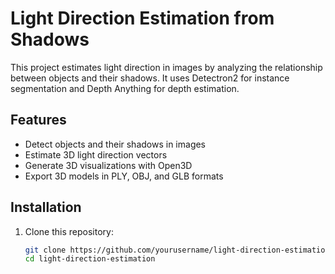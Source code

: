 # Light Direction Estimation from Shadows

This project estimates light direction in images by analyzing the relationship between objects and their shadows. It uses Detectron2 for instance segmentation and Depth Anything for depth estimation.

## Features

- Detect objects and their shadows in images
- Estimate 3D light direction vectors
- Generate 3D visualizations with Open3D
- Export 3D models in PLY, OBJ, and GLB formats

## Installation

1. Clone this repository:
   ```bash
   git clone https://github.com/yourusername/light-direction-estimation.git
   cd light-direction-estimation
